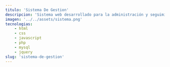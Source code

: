 ```yaml
---
titulo: 'Sistema De Gestion'
descripcion: 'Sistema web desarrollado para la administración y seguimiento de inventario, cobranzas y clientes. Permite centralizar la información y mejorar la eficiencia operativa.'
imagen: '../../assets/sistema.png'
tecnologias:
    - html 
    - css
    - javascript
    - php
    - mysql
    - jquery
slug: 'sistema-de-gestion'
---
```


